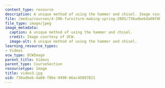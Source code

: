 ```yaml
---
content_type: resource
description: A unique method of using the hammer and chisel. Image courtesy of OCW.
file: /media/courses/4-296-furniture-making-spring-2005/736adbebda08f0be949066ac45087821_video3.jpg
file_type: image/jpeg
image_metadata:
  caption: A unique method of using the hammer and chisel.
  credit: Image courtesy of OCW.
  image-alt: A unique method of using the hammer and chisel.
learning_resource_types:
- Videos
ocw_type: OCWImage
parent_title: Videos
parent_type: CourseSection
resourcetype: Image
title: video3.jpg
uid: 736adbeb-da08-f0be-9490-66ac45087821
---
```

